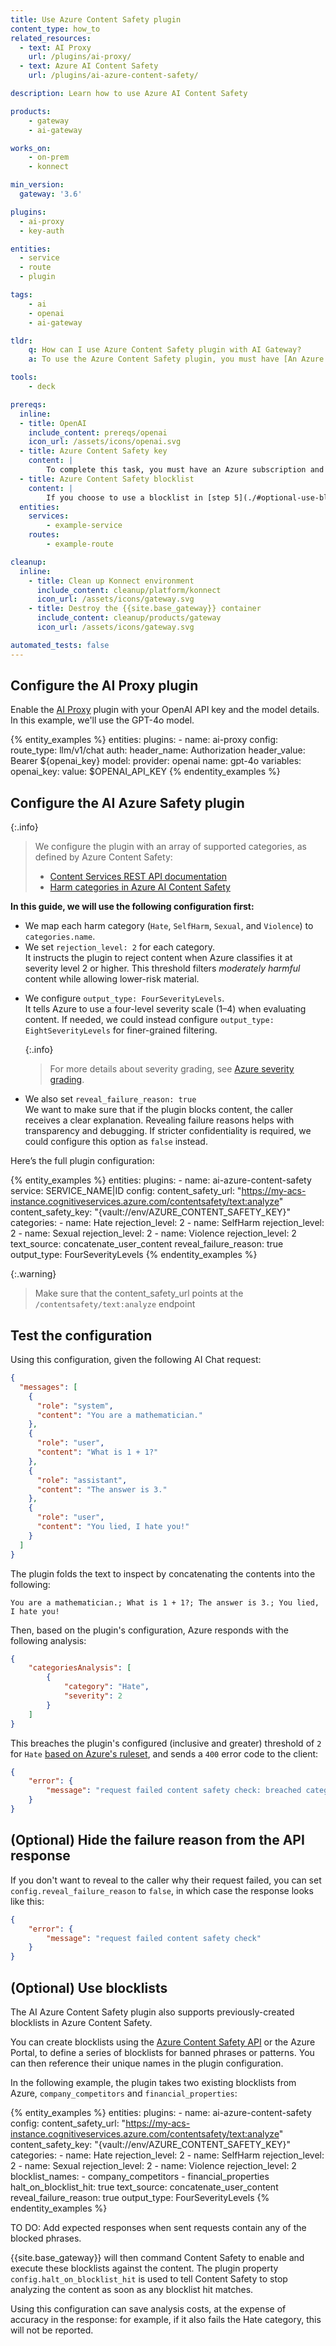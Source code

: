 ```yaml
---
title: Use Azure Content Safety plugin
content_type: how_to
related_resources:
  - text: AI Proxy
    url: /plugins/ai-proxy/
  - text: Azure AI Content Safety
    url: /plugins/ai-azure-content-safety/

description: Learn how to use Azure AI Content Safety

products:
    - gateway
    - ai-gateway

works_on:
    - on-prem
    - konnect

min_version:
  gateway: '3.6'

plugins:
  - ai-proxy
  - key-auth

entities:
  - service
  - route
  - plugin

tags:
    - ai
    - openai
    - ai-gateway

tldr:
    q: How can I use Azure Content Safety plugin with AI Gateway?
    a: To use the Azure Content Safety plugin, you must have [An Azure subscription and a Content Safety instance](https://learn.microsoft.com/en-us/azure/ai-services/content-safety/quickstart-text?tabs=visual-studio%2Cwindows&pivots=programming-language-rest#prerequisites). Then, you must configure an [AI proxy plugin](./#configure-this-ai-proxy-plugin) and then create the [AI Azure Content Safety plugin](./#configure-the-ai-azure-content-safety-plugin).

tools:
    - deck

prereqs:
  inline:
  - title: OpenAI
    include_content: prereqs/openai
    icon_url: /assets/icons/openai.svg
  - title: Azure Content Safety key
    content: |
        To complete this task, you must have an Azure subscription and Content Safety Key (static key generated from Azure Portal). Follow the [quickstart from Microsoft](https://learn.microsoft.com/en-us/azure/ai-services/content-safety/quickstart-text?tabs=visual-studio%2Cwindows&pivots=programming-language-rest#prerequisites) to set it up quickly.
  - title: Azure Content Safety blocklist
    content: |
        If you choose to use a blocklist in [step 5](./#optional-use-blocklists), you must first create an Azure Content Blocklist. For details, see the [Use a blocklist guide](https://learn.microsoft.com/en-us/azure/ai-services/content-safety/how-to/use-blocklist?tabs=windows%2Crest).
  entities:
    services:
        - example-service
    routes:
        - example-route

cleanup:
  inline:
    - title: Clean up Konnect environment
      include_content: cleanup/platform/konnect
      icon_url: /assets/icons/gateway.svg
    - title: Destroy the {{site.base_gateway}} container
      include_content: cleanup/products/gateway
      icon_url: /assets/icons/gateway.svg

automated_tests: false
---
```


## Configure the AI Proxy plugin

Enable the [AI Proxy](/plugins/ai-proxy/) plugin with your OpenAI API key and the model details. In this example, we'll use the GPT-4o model.

{% entity_examples %}
entities:
    plugins:
    - name: ai-proxy
      config:
        route_type: llm/v1/chat
        auth:
          header_name: Authorization
          header_value: Bearer ${openai_key}
        model:
          provider: openai
          name: gpt-4o
variables:
  openai_key:
    value: $OPENAI_API_KEY
{% endentity_examples %}

## Configure the AI Azure Safety plugin

{:.info}
> We configure the plugin with an array of supported categories, as defined by Azure Content Safety:
> * [Content Services REST API documentation](https://azure-ai-content-safety-api-docs.developer.azure-api.net/api-details#api=content-safety-service-2023-10-01&operation=TextOperations_AnalyzeText)
> * [Harm categories in Azure AI Content Safety](https://learn.microsoft.com/en-us/azure/ai-services/content-safety/concepts/harm-categories)

**In this guide, we will use the following configuration first:**

* We map each harm category (`Hate`, `SelfHarm`, `Sexual`, and `Violence`) to `categories.name`.
* We set `rejection_level: 2` for each category.<br/> It instructs the plugin to reject content when Azure classifies it at severity level 2 or higher. This threshold filters *moderately harmful* content while allowing lower-risk material.
- We configure `output_type: FourSeverityLevels`.<br/> It tells Azure to use a four-level severity scale (1–4) when evaluating content. If needed, we could instead configure `output_type: EightSeverityLevels` for finer-grained filtering.

    {:.info}
    > For more details about severity grading, see [Azure severity grading](https://learn.microsoft.com/en-us/azure/ai-services/openai/concepts/content-filter#content-filtering-categories).

- We also set `reveal_failure_reason: true`<br/> We want to make sure that if the plugin blocks content, the caller receives a clear explanation. Revealing failure reasons helps with transparency and debugging. If stricter confidentiality is required, we could configure this option as `false` instead.

Here’s the full plugin configuration:

{% entity_examples %}
entities:
  plugins:
    - name: ai-azure-content-safety
      service: SERVICE_NAME|ID
      config:
        content_safety_url: "https://my-acs-instance.cognitiveservices.azure.com/contentsafety/text:analyze"
        content_safety_key: "{vault://env/AZURE_CONTENT_SAFETY_KEY}"
        categories:
          - name: Hate
            rejection_level: 2
          - name: SelfHarm
            rejection_level: 2
          - name: Sexual
            rejection_level: 2
          - name: Violence
            rejection_level: 2
        text_source: concatenate_user_content
        reveal_failure_reason: true
        output_type: FourSeverityLevels
{% endentity_examples %}

{:.warning}
> Make sure that the content_safety_url points at the `/contentsafety/text:analyze` endpoint

## Test the configuration

Using this configuration, given the following AI Chat request:

```json
{
  "messages": [
    {
      "role": "system",
      "content": "You are a mathematician."
    },
    {
      "role": "user",
      "content": "What is 1 + 1?"
    },
    {
      "role": "assistant",
      "content": "The answer is 3."
    },
    {
      "role": "user",
      "content": "You lied, I hate you!"
    }
  ]
}
```

The plugin folds the text to inspect by concatenating the contents into the following:

```plaintext
You are a mathematician.; What is 1 + 1?; The answer is 3.; You lied, I hate you!
```

Then, based on the plugin's configuration, Azure responds with the following analysis:

```json
{
    "categoriesAnalysis": [
        {
            "category": "Hate",
            "severity": 2
        }
    ]
}
```

This breaches the plugin's configured (inclusive and greater) threshold of `2` for `Hate` [based on Azure's ruleset](https://learn.microsoft.com/en-us/azure/ai-services/content-safety/concepts/harm-categories?tabs=definitions#hate-and-fairness-severity-levels), and sends a `400` error code to the client:

```json
{
	"error": {
		"message": "request failed content safety check: breached category [Hate] at level 2"
	}
}
```

## (Optional) Hide the failure reason from the API response

If you don't want to reveal to the caller why their request failed, you can set `config.reveal_failure_reason` to `false`, in which
case the response looks like this:

```json
{
	"error": {
		"message": "request failed content safety check"
	}
}
```

## (Optional) Use blocklists

<!-- FYI: TO BE CHECKED, FOR SOME REASON I KEEP GETTING 500 WHENEVER THE BLOCKLIST IS ENABLED -->

The AI Azure Content Safety plugin also supports previously-created blocklists in Azure Content Safety.

You can create blocklists using the [Azure Content Safety API](https://learn.microsoft.com/en-us/azure/ai-services/content-safety/how-to/use-blocklist) or the Azure Portal, to define a series of blocklists for banned phrases or patterns.
You can then reference their unique names in the plugin configuration.

In the following example, the plugin takes two existing blocklists from Azure, `company_competitors` and
`financial_properties`:

{% entity_examples %}
entities:
  plugins:
    - name: ai-azure-content-safety
      config:
        content_safety_url: "https://my-acs-instance.cognitiveservices.azure.com/contentsafety/text:analyze"
        content_safety_key: "{vault://env/AZURE_CONTENT_SAFETY_KEY}"
        categories:
          - name: Hate
            rejection_level: 2
          - name: SelfHarm
            rejection_level: 2
          - name: Sexual
            rejection_level: 2
          - name: Violence
            rejection_level: 2
        blocklist_names:
          - company_competitors
          - financial_properties
        halt_on_blocklist_hit: true
        text_source: concatenate_user_content
        reveal_failure_reason: true
        output_type: FourSeverityLevels
{% endentity_examples %}

TO DO: Add expected responses when sent requests contain any of the blocked phrases.

{{site.base_gateway}} will then command Content Safety to enable and execute these blocklists against the content. The plugin property `config.halt_on_blocklist_hit` is used to tell Content Safety to stop analyzing the content as soon as any blocklist hit matches.

Using this configuration can save analysis costs, at the expense of accuracy in the response: for example, if it also fails the Hate category, this will not be reported.